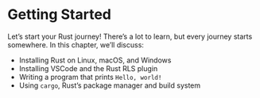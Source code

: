 # Getting Started

Let’s start your Rust journey! There’s a lot to learn, but every journey starts
somewhere. In this chapter, we’ll discuss:

* Installing Rust on Linux, macOS, and Windows
* Installing VSCode and the Rust RLS plugin
* Writing a program that prints `Hello, world!`
* Using `cargo`, Rust’s package manager and build system
